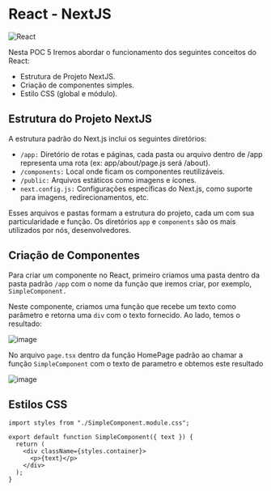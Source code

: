 # React - NextJS

![React](https://github.com/user-attachments/assets/a9e7b86b-f18b-4dec-9bee-c462fc78038f)

Nesta POC 5 Iremos abordar o funcionamento dos seguintes conceitos do React:
- Estrutura de Projeto NextJS.
- Criação de componentes simples.
- Estilo CSS (global e módulo). 

## Estrutura do Projeto NextJS

A estrutura padrão do Next.js inclui os seguintes diretórios:

- ```/app:``` Diretório de rotas e páginas, cada pasta ou arquivo dentro de /app representa uma rota (ex: app/about/page.js será /about).
- ```/components:``` Local onde ficam os componentes reutilizáveis.
- ```/public:``` Arquivos estáticos como imagens e ícones.
- ```next.config.js:``` Configurações específicas do Next.js, como suporte para imagens, redirecionamentos, etc.

Esses arquivos e pastas formam a estrutura do projeto, cada um com sua particularidade e função. Os diretórios ```app``` e ```components``` são os mais utilizados por nós, desenvolvedores.

## Criação de Componentes

Para criar um componente no React, primeiro criamos uma pasta dentro da pasta padrão ```/app``` com o nome da função que iremos criar, por exemplo, ```SimpleComponent.```

Neste componente, criamos uma função que recebe um texto como parâmetro e retorna uma ```div``` com o texto fornecido. Ao lado, temos o resultado:


![image](https://github.com/user-attachments/assets/574ef51c-8421-49e7-ae90-e0b1d5fa3b86)

No arquivo ```page.tsx``` dentro da função HomePage padrão ao chamar a função ```SimpleComponent``` com o texto de parametro e obtemos este resultado

![image](https://github.com/user-attachments/assets/0840af28-cb01-4b14-9f1a-6f30eaaaef61)

## Estilos CSS

``` tsx
import styles from "./SimpleComponent.module.css";

export default function SimpleComponent({ text }) {
  return (
    <div className={styles.container}>
      <p>{text}</p>
    </div>
  );
}
```


